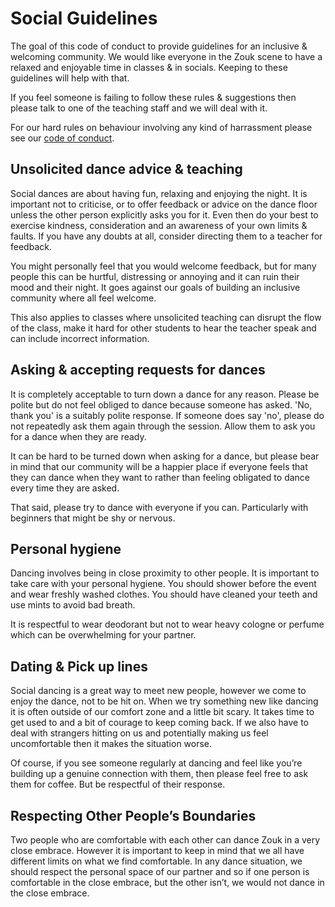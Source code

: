 
# Social Guidelines

The goal of this code of conduct to provide guidelines for an inclusive & welcoming community. We
would like everyone in the Zouk scene to have a relaxed and enjoyable time in classes & in socials.
Keeping to these guidelines will help with that.

If you feel someone is failing to follow these rules & suggestions then please talk to one of the
teaching staff and we will deal with it.

For our hard rules on behaviour involving any kind of harrassment please see our [code of
conduct](https://github.com/michaeljones/dance-code-of-conduct/blob/master/Code.md).


## Unsolicited dance advice & teaching

Social dances are about having fun, relaxing and enjoying the night. It is important not to
criticise, or to offer feedback or advice on the dance floor unless the other person explicitly asks
you for it. Even then do your best to exercise kindness, consideration and an awareness of your own
limits & faults. If you have any doubts at all, consider directing them to a teacher for feedback.

You might personally feel that you would welcome feedback, but for many people this can be hurtful,
distressing or annoying and it can ruin their mood and their night. It goes against our goals of
building an inclusive community where all feel welcome.

This also applies to classes where unsolicited teaching can disrupt the flow of the class, make it
hard for other students to hear the teacher speak and can include incorrect information.


## Asking & accepting requests for dances

It is completely acceptable to turn down a dance for any reason. Please be polite but do not feel
obliged to dance because someone has asked. 'No, thank you' is a suitably polite response. If
someone does say 'no', please do not repeatedly ask them again through the session. Allow them to
ask you for a dance when they are ready.

It can be hard to be turned down when asking for a dance, but please bear in mind that our community
will be a happier place if everyone feels that they can dance when they want to rather than feeling
obligated to dance every time they are asked. 

That said, please try to dance with everyone if you can. Particularly with beginners that might be
shy or nervous.


## Personal hygiene
Dancing involves being in close proximity to other people. It is important to take care with your
personal hygiene. You should shower before the event and wear freshly washed clothes. You should
have cleaned your teeth and use mints to avoid bad breath.

It is respectful to wear deodorant but not to wear heavy cologne or perfume which can be
overwhelming for your partner.


## Dating & Pick up lines

Social dancing is a great way to meet new people, however we come to enjoy the dance, not to be hit
on. When we try something new like dancing it is often outside of our comfort zone and a little bit
scary. It takes time to get used to and a bit of courage to keep coming back. If we also have to
deal with strangers hitting on us and potentially making us feel uncomfortable then it makes the
situation worse. 

Of course, if you see someone regularly at dancing and feel like you’re building up a genuine
connection with them, then please feel free to ask them for coffee. But be respectful of their
response.


## Respecting Other People’s Boundaries

Two people who are comfortable with each other can dance Zouk in a very close embrace. However it is
important to keep in mind that we all have different limits on what we find comfortable. In any
dance situation, we should respect the personal space of our partner and so if one person is
comfortable in the close embrace, but the other isn’t, we would not dance in the close embrace.

